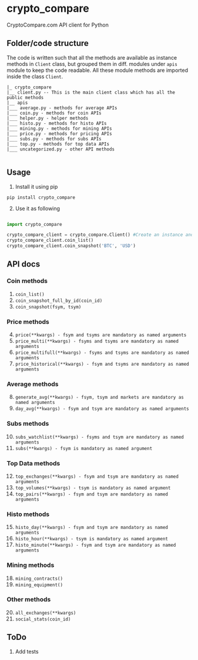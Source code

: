 # crypto_compare

CryptoCompare.com API client for Python

## Folder/code structure

The code is written such that all the methods are available as instance methods in `Client` class, but grouped them in diff. modules under `apis` module to keep the code readable. All these module methods are imported inside the class `Client`.

```
|_ crypto_compare
|__ client.py -- This is the main client class which has all the public methods
|__ apis
|___ average.py - methods for average APIs
|___ coin.py - methods for coin APIs
|___ helper.py - helper methods
|___ histo.py - methods for histo APIs
|___ mining.py - methods for mining APIs
|___ price.py - methods for pricing APIs
|___ subs.py - methods for subs APIs
|___ top.py - methods for top data APIs
|___ uncategorized.py - other API methods


```

## Usage

1. Install it using pip

``` shell
pip install crypto_compare

```
2. Use it as following
``` python

import crypto_compare

crypto_compare_client = crypto_compare.Client() #Create an instance and call any public API method!
crypto_compare_client.coin_list()
crypto_compare_client.coin_snapshot('BTC', 'USD')

```

## API docs

### Coin methods
1. `coin_list()`
2. `coin_snapshot_full_by_id(coin_id)`
3. `coin_snapshot(fsym, tsym)`

### Price methods
4. `price(**kwargs) - fsym and tsyms are mandatory as named arguments`
5. `price_multi(**kwargs) - fsyms and tsyms are mandatory as named arguments`
6. `price_multifull(**kwargs) - fsyms and tsyms are mandatory as named arguments`
7. `price_historical(**kwargs) - fsym and tsyms are mandatory as named arguments`

### Average methods
8. `generate_avg(**kwargs) - fsym, tsym and markets are mandatory as named arguments`
9. `day_avg(**kwargs) - fsym and tsym are mandatory as named arguments`

### Subs methods
10. `subs_watchlist(**kwargs) - fsyms and tsym are mandatory as named arguments`
11. `subs(**kwargs) - fsym is mandatory as named argument`

### Top Data methods
12. `top_exchanges(**kwargs) - fsym and tsym are mandatory as named arguments`
13. `top_volumes(**kwargs) - tsym is mandatory as named argument`
14. `top_pairs(**kwargs) - fsym and tsym are mandatory as named arguments`

### Histo methods
15. `histo_day(**kwargs) - fsym and tsym are mandatory as named arguments`
16. `histo_hour(**kwargs) - tsym is mandatory as named argument`
17. `histo_minute(**kwargs) - fsym and tsym are mandatory as named arguments`

### Mining methods
18. `mining_contracts()`
19. `mining_equipment()`

### Other methods
20. `all_exchanges(**kwargs)`
21. `social_stats(coin_id)`

## ToDo

1. Add tests